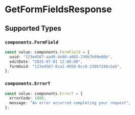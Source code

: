 # GetFormFieldsResponse


## Supported Types

### `components.FormField`

```typescript
const value: components.FormField = {
  uuid: "123e4567-aad9-4e98-a082-230b7b99e00b",
  editDate: "2025-07-01 12:00:00",
  formUuid: "123e4567-0ca1-4058-8cc0-230b7248c5eb",
};
```

### `components.ErrorT`

```typescript
const value: components.ErrorT = {
  errorCode: 1000,
  message: "An error occurred completing your request",
};
```

